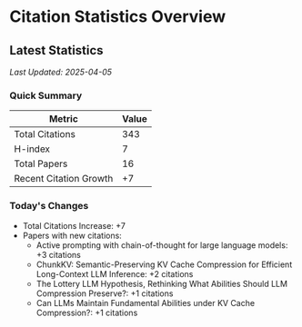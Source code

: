 # Citation Statistics Overview

## Latest Statistics
*Last Updated: 2025-04-05*

### Quick Summary
| Metric | Value |
| ------ | ----- |
| Total Citations | 343 |
| H-index | 7 |
| Total Papers | 16 |
| Recent Citation Growth | +7 |

### Today's Changes
- Total Citations Increase: +7
- Papers with new citations:
  - Active prompting with chain-of-thought for large language models: +3 citations
  - ChunkKV: Semantic-Preserving KV Cache Compression for Efficient Long-Context LLM Inference: +2 citations
  - The Lottery LLM Hypothesis, Rethinking What Abilities Should LLM Compression Preserve?: +1 citations
  - Can LLMs Maintain Fundamental Abilities under KV Cache Compression?: +1 citations